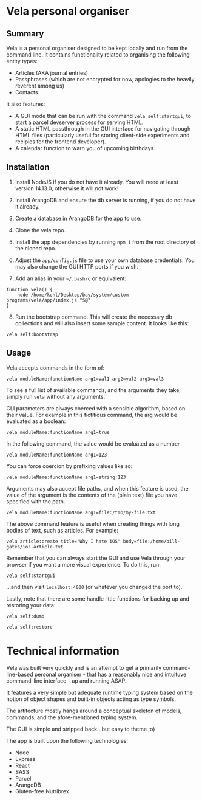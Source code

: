 # Vela personal organiser

## Summary

Vela is a personal organiser designed to be kept locally and run from the command line. It contains functionality related to organising the following entity types:

* Articles (AKA journal entries)
* Passphrases (which are not encrypted for now, apologies to the heavily reverent among us)
* Contacts

It also features:

* A GUI mode that can be run with the command `vela self:startgui`, to start a parcel devserver process for serving HTML.
* A static HTML passthrough in the GUI interface for navigating through HTML files (particularly useful for storing client-side experiments and recipies for the frontend developer).
* A calendar function to warn you of upcoming birthdays.

## Installation

1. Install NodeJS if you do not have it already. You will need at least version 14.13.0, otherwise it will not work!

2. Install ArangoDB and ensure the db server is running, if you do not have it already.

3. Create a database in ArangoDB for the app to use.

4. Clone the vela repo.

5. Install the app dependencies by running `npm i` from the root directory of the cloned repo.

6. Adjust the `app/config.js` file to use your own database credentials. You may also change the GUI HTTP ports if you wish.

7. Add an alias in your `~/.bashrc` or equivalent:

```
function vela() {
	node /home/kohl/Desktop/bay/system/custom-programs/vela/app/index.js "$@" 
} 
```

8. Run the bootstrap command. This will create the necessary db collections and will also insert some sample content. It looks like this:

`vela self:bootstrap`

## Usage

Vela accepts commands in the form of:

`vela moduleName:functionName arg1=val1 arg2=val2 arg3=val3`

To see a full list of available commands, and the arguments they take, simply run `vela` without any arguments.

CLI parameters are always coerced with a sensible algorithm, based on their value. For example in this fictitious command, the arg would be evaluated as a boolean:

`vela moduleName:functionName arg1=true`

In the following command, the value would be evaluated as a number

`vela moduleName:functionName arg1=123`

You can force coercion by prefixing values like so:

`vela moduleName:functionName arg1=string:123`

Arguments may also accept file paths, and when this feature is used, the value of the argument is the contents of the (plain text) file you have specified with the path.

`vela moduleName:functionName arg1=file:/tmp/my-file.txt`

The above command feature is useful when creating things with long bodies of text, such as articles. For example:

`vela article:create title="Why I hate iOS" body=file:/home/bill-gates/ios-article.txt`

Remember that you can always start the GUI and use Vela through your browser if you want a more visual experience. To do this, run:

`vela self:startgui`

...and then visit `localhost:4000` (or whatever you changed the port to).

Lastly, note that there are some handle little functions for backing up and restoring your data:

`vela self:dump`

`vela self:restore`

# Technical information

Vela was built very quickly and is an attempt to get a primarily command-line-based personal organiser - that has a reasonably nice and intuituve command-line interface - up and running ASAP.

It features a very simple but adequate runtime typing system based on the notion of object shapes and built-in objects acting as type symbols.

The artitecture mostly hangs around a conceptual skeleton of models, commands, and the afore-mentioned typing system.

The GUI is simple and stripped back...but easy to theme ;o)

The app is built upon the following technologies:

* Node
* Express
* React
* SASS
* Parcel
* ArangoDB
* Gluten-free Nutribrex
